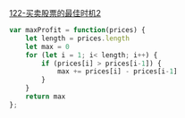 
[122-买卖股票的最佳时机2](https://leetcode-cn.com/problems/best-time-to-buy-and-sell-stock-ii/)

```js
var maxProfit = function(prices) {
    let length = prices.length
    let max = 0
    for (let i = 1; i< length; i++) {
        if (prices[i] > prices[i-1]) {
            max += prices[i] - prices[i-1]
        }
    }
    return max
};
```